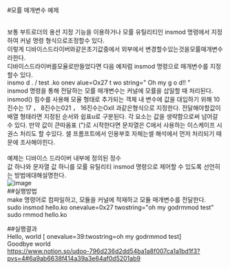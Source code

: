#모률 매개변수 예제<br><br>

보통 부트로더의 용션 지정 기능을 이용하거나 모률 유틸리티인 insmod 명령에서 지정하여 커널 명령 형식으로조정할수 있다. <br>
이렇게 디바이스드라이버와같은초기값중에서 외부에서 변경할수있는것을모률매개변수라한다. <br>
디바이스드라이버를모율로만들었다면 다음 예처럼 insmod 명령으로 매개변수를 지정할수 있다.<br>
  insmo d   . / test .ko  onev alue=Ox27  t wo string=" Oh  my   g o d!! "<br>
insmod 명령을 통해 전달하는 모률 매개변수는 커널에 모률을 삽일할 때 처리된다.<br>
insmod() 힘수를 사용해 모율 형태로 추가되는 객체 내 변수에 값을 대입하기 위해 10진수는 17 ，  8진수는021 ，   16진수는Oxll 과같은형식으로 지정한다. 전달해야할값이 배열 형태라면 지정된 순서와 쉽표u로 구분된다. 각 요소는 값을 생략함으로써 넘어갈 수 있다. 만약
값이 큰따옴표 (")로 시작한다면 문자열은 C에서 사용하는 이스케이프 시권스 처리도 할 수있다. 셀 프롬프트에서 인용부호 자체는셀 해석에서 먼저 처리되기 때문에 조사해야힌다.<br><br>
예제는 디바이스 드라이버 내부에 정의된 정수<br>
값 하나와 문자열 값 하니를 모률 유틸리티 insmod 명령으로 제어할 수 있도록 선언히는 방법에대해설명한다.<br>
![image](https://github.com/rltpwns95/Linux_ubuntu_udoo/assets/124419697/466b6d9f-3304-4540-b7b2-29a9a66ef5a9)<br>
##실행방법<br>
make 명령어로 컴파일하고, 모듈을 커널에 적재하고 모듈 매개변수를 전달한다.<br>
sudo insmod hello.ko onevalue=0x27 twostring=\"oh my godrmmod test\"<br>
sudo rmmod hello.ko<br>

##실행결과<br>
Hello, world [ onevalue=39:twostring=oh my godrmmod test]<br>
Goodbye world<br>
https://www.notion.so/udoo-796d236d2dd54ba1a8f007ca1a1bd1f3?pvs=4#6a9ab6638f414a39a3e64af0d5201ab9
